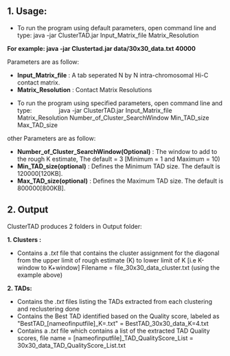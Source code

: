 

**1.	Usage:**
-----------------------------------------------------------

- To run the program using default parameters, open command line and type: java -jar ClusterTAD.jar Input_Matrix_file Matrix_Resolution
	
**For example:  java -jar Clustertad.jar data/30x30_data.txt 40000** 

Parameters are as follow:
 *  **Input_Matrix_file** :  A tab seperated N by N intra-chromosomal Hi-C contact matrix.
 *  **Matrix_Resolution** :  Contact Matrix Resolutions
	
- To run the program using specified parameters, open command line and type: 
&nbsp;&nbsp;&nbsp;&nbsp;&nbsp;&nbsp;&nbsp;&nbsp;&nbsp;&nbsp;&nbsp;&nbsp;&nbsp;&nbsp; java -jar ClusterTAD.jar Input_Matrix_file Matrix_Resolution Number_of_Cluster_SearchWindow Min_TAD_size Max_TAD_size

other Parameters are as follow: 	
 *  **Number_of_Cluster_SearchWindow(Optional)** : The window to add to the rough K estimate, The default = 3 [Minimum = 1 and Maximum = 10)
 *  **Min_TAD_size(optional)**	:  Defines the  Minimum TAD size. The default is 120000[120KB].
 *  **Max_TAD_size(optional)** : Defines the  Maximum TAD size. The default is 800000[800KB]. 
	

	
	
**2.	Output**
-----------------------------------------------------------

ClusterTAD produces 2 folders in Output folder:

**1.	Clusters :**
 * 	Contains a *.txt* file that contains the cluster assignment for the diagonal from the upper limit of rough estimate (K) to lower limit of K [i.e K-window to K+window]
	Filename = file_30x30_data_cluster.txt (using the example above)
	
**2.	TADs:**
 *	Contains the *.txt* files listing the TADs extracted from each clustering and reclustering done
 *	Contains the Best TAD identified based on the Quality score, labeled as "BestTAD_[nameofinputfile]_K=.txt" = BestTAD_30x30_data_K=4.txt
 *  Contains a *.txt* file which contains a list of the extracted TAD Quality scores, file name = [nameofinputfile]_TAD_QualityScore_List = 30x30_data_TAD_QualityScore_List.txt